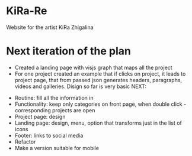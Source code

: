 # KiRa-Re
Website for the artist KiRa Zhigalina

# Next iteration of the plan

+ Created a landing page with visjs graph that maps all the project
+ For one project created an example that if clicks on project, it leads to project page, that from passed json generates headers, paragraphs, videos and galleries. Disign so far is very basic
NEXT:
- Routine: fill all the information in
- Functionality: keep only categories on front page, when double click - corresponding projects are open
- Project page: design
- Landing page: design, menu, option that transforms just in the list of icons
- Footer: links to social media
- Refactor
- Make a version suitable for mobile
